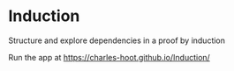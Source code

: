 # Induction
Structure and explore dependencies in a proof by induction

Run the app at https://charles-hoot.github.io/Induction/
